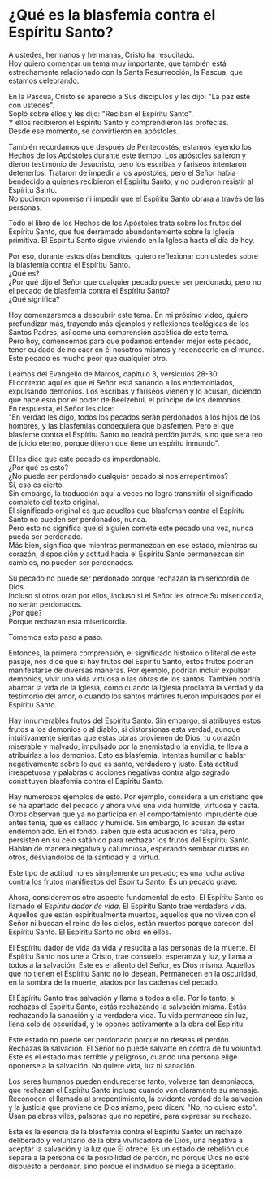 # ¿Qué es la blasfemia contra el Espíritu Santo?  

A ustedes, hermanos y hermanas, Cristo ha resucitado.  
Hoy quiero comenzar un tema muy importante, que también está estrechamente relacionado con la Santa Resurrección, la Pascua, que estamos celebrando.  

En la Pascua, Cristo se apareció a Sus discípulos y les dijo: "La paz esté con ustedes".  
Sopló sobre ellos y les dijo: "Reciban el Espíritu Santo".  
Y ellos recibieron el Espíritu Santo y comprendieron las profecías.  
Desde ese momento, se convirtieron en apóstoles.  

También recordamos que después de Pentecostés, estamos leyendo los Hechos de los Apóstoles durante este tiempo. Los apóstoles salieron y dieron testimonio de Jesucristo, pero los escribas y fariseos intentaron detenerlos. Trataron de impedir a los apóstoles, pero el Señor había bendecido a quienes recibieron el Espíritu Santo, y no pudieron resistir al Espíritu Santo.  
No pudieron oponerse ni impedir que el Espíritu Santo obrara a través de las personas.  

Todo el libro de los Hechos de los Apóstoles trata sobre los frutos del Espíritu Santo, que fue derramado abundantemente sobre la Iglesia primitiva. El Espíritu Santo sigue viviendo en la Iglesia hasta el día de hoy.  

Por eso, durante estos días benditos, quiero reflexionar con ustedes sobre la blasfemia contra el Espíritu Santo.  
¿Qué es?  
¿Por qué dijo el Señor que cualquier pecado puede ser perdonado, pero no el pecado de blasfemia contra el Espíritu Santo?  
¿Qué significa?  

Hoy comenzaremos a descubrir este tema. En mi próximo video, quiero profundizar más, trayendo más ejemplos y reflexiones teológicas de los Santos Padres, así como una comprensión ascética de este tema.  
Pero hoy, comencemos para que podamos entender mejor este pecado, tener cuidado de no caer en él nosotros mismos y reconocerlo en el mundo. Este pecado es mucho peor que cualquier otro.  

Leamos del Evangelio de Marcos, capítulo 3, versículos 28-30.  
El contexto aquí es que el Señor está sanando a los endemoniados, expulsando demonios. Los escribas y fariseos vienen y lo acusan, diciendo que hace esto por el poder de Beelzebul, el príncipe de los demonios.  
En respuesta, el Señor les dice:  
"En verdad les digo, todos los pecados serán perdonados a los hijos de los hombres, y las blasfemias dondequiera que blasfemen. Pero el que blasfeme contra el Espíritu Santo no tendrá perdón jamás, sino que será reo de juicio eterno, porque dijeron que tiene un espíritu inmundo".  

Él les dice que este pecado es imperdonable.  
¿Por qué es esto?  
¿No puede ser perdonado cualquier pecado si nos arrepentimos?  
Sí, eso es cierto.  
Sin embargo, la traducción aquí a veces no logra transmitir el significado completo del texto original.  
El significado original es que aquellos que blasfeman contra el Espíritu Santo no pueden ser perdonados, nunca.  
Pero esto no significa que si alguien comete este pecado una vez, nunca pueda ser perdonado.  
Más bien, significa que mientras permanezcan en ese estado, mientras su corazón, disposición y actitud hacia el Espíritu Santo permanezcan sin cambios, no pueden ser perdonados.  

Su pecado no puede ser perdonado porque rechazan la misericordia de Dios.  
Incluso si otros oran por ellos, incluso si el Señor les ofrece Su misericordia, no serán perdonados.  
¿Por qué?  
Porque rechazan esta misericordia.  

Tomemos esto paso a paso.  

Entonces, la primera comprensión, el significado histórico o literal de este pasaje, nos dice que si hay frutos del Espíritu Santo, estos frutos podrían manifestarse de diversas maneras. Por ejemplo, podrían incluir expulsar demonios, vivir una vida virtuosa o las obras de los santos. También podría abarcar la vida de la Iglesia, como cuando la Iglesia proclama la verdad y da testimonio del amor, o cuando los santos mártires fueron impulsados por el Espíritu Santo.  

Hay innumerables frutos del Espíritu Santo. Sin embargo, si atribuyes estos frutos a los demonios o al diablo, si distorsionas esta verdad, aunque intuitivamente sientas que estas obras provienen de Dios, tu corazón miserable y malvado, impulsado por la enemistad o la envidia, te lleva a atribuirlas a los demonios. Esto es blasfemia. Intentas humillar o hablar negativamente sobre lo que es santo, verdadero y justo. Esta actitud irrespetuosa y palabras o acciones negativas contra algo sagrado constituyen blasfemia contra el Espíritu Santo.  

Hay numerosos ejemplos de esto. Por ejemplo, considera a un cristiano que se ha apartado del pecado y ahora vive una vida humilde, virtuosa y casta. Otros observan que ya no participa en el comportamiento imprudente que antes tenía, que es callado y humilde. Sin embargo, lo acusan de estar endemoniado. En el fondo, saben que esta acusación es falsa, pero persisten en su celo satánico para rechazar los frutos del Espíritu Santo. Hablan de manera negativa y calumniosa, esperando sembrar dudas en otros, desviándolos de la santidad y la virtud.  

Este tipo de actitud no es simplemente un pecado; es una lucha activa contra los frutos manifiestos del Espíritu Santo. Es un pecado grave.  

Ahora, consideremos otro aspecto fundamental de esto. El Espíritu Santo es llamado el *Espíritu dador de vida*. El Espíritu Santo trae verdadera vida. Aquellos que están espiritualmente muertos, aquellos que no viven con el Señor ni buscan el reino de los cielos, están muertos porque carecen del Espíritu Santo. El Espíritu Santo no obra en ellos.  

El Espíritu dador de vida da vida y resucita a las personas de la muerte. El Espíritu Santo nos une a Cristo, trae consuelo, esperanza y luz, y llama a todos a la salvación. Este es el aliento del Señor, es Dios mismo. Aquellos que no tienen el Espíritu Santo no lo desean. Permanecen en la oscuridad, en la sombra de la muerte, atados por las cadenas del pecado.  

El Espíritu Santo trae salvación y llama a todos a ella. Por lo tanto, si rechazas el Espíritu Santo, estás rechazando la salvación misma. Estás rechazando la sanación y la verdadera vida. Tu vida permanece sin luz, llena solo de oscuridad, y te opones activamente a la obra del Espíritu.  

Este estado no puede ser perdonado porque no deseas el perdón. Rechazas la salvación. El Señor no puede salvarte en contra de tu voluntad. Este es el estado más terrible y peligroso, cuando una persona elige oponerse a la salvación. No quiere vida, luz ni sanación.  

Los seres humanos pueden endurecerse tanto, volverse tan demoníacos, que rechazan el Espíritu Santo incluso cuando ven claramente su mensaje. Reconocen el llamado al arrepentimiento, la evidente verdad de la salvación y la justicia que proviene de Dios mismo, pero dicen: "No, no quiero esto". Usan palabras viles, palabras que no repetiré, para expresar su rechazo.

Esta es la esencia de la blasfemia contra el Espíritu Santo: un rechazo deliberado y voluntario de la obra vivificadora de Dios, una negativa a aceptar la salvación y la luz que Él ofrece. Es un estado de rebelión que separa a la persona de la posibilidad de perdón, no porque Dios no esté dispuesto a perdonar, sino porque el individuo se niega a aceptarlo.

